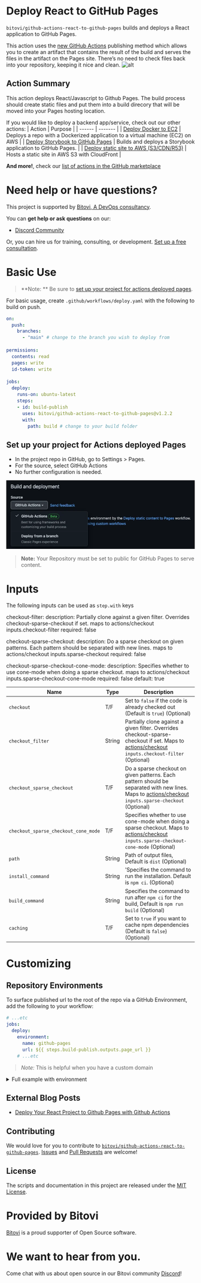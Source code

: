 # Deploy React to GitHub Pages 

`bitovi/github-actions-react-to-github-pages` builds and deploys a React application to GitHub Pages.

This action uses the [new GitHub Actions](https://www.bitovi.com/blog/deploy-your-react-project-to-github-pages-with-github-actions#DeployyourReactprojecttoGitHubPageswithGitHubActions-What%E2%80%99sNewwithGitHubPages) publishing method which allows you to create an artifact that contains the result of the build and serves the files in the artifact on the Pages site. There’s no need to check files back into your repository, keeping it nice and clean.
![alt](https://bitovi-gha-pixel-tracker-deployment-main.bitovi-sandbox.com/pixel/P767_UznW_lSAbZZOhPj-)
## Action Summary
This action deploys React/Javascript to Github Pages.  The build process should create static files and put them into a build direcory that will be moved into your Pages hosting location.  

If you would like to deploy a backend app/service, check out our other actions:
| Action | Purpose |
| ------ | ------- |
| [Deploy Docker to EC2](https://github.com/marketplace/actions/deploy-docker-to-aws-ec2) | Deploys a repo with a Dockerized application to a virtual machine (EC2) on AWS |
| [Deploy Storybook to GitHub Pages](https://github.com/marketplace/actions/deploy-storybook-to-github-pages) | Builds and deploys a Storybook application to GitHub Pages. |
| [Deploy static site to AWS (S3/CDN/R53)](https://github.com/marketplace/actions/deploy-static-site-to-aws-s3-cdn-r53) | Hosts a static site in AWS S3 with CloudFront |
<br/>

**And more!**, check our [list of actions in the GitHub marketplace](https://github.com/marketplace?category=&type=actions&verification=&query=bitovi)

# Need help or have questions?
This project is supported by [Bitovi, A DevOps consultancy](https://www.bitovi.com/services/devops-consulting).

You can **get help or ask questions** on our:

- [Discord Community](https://discord.gg/zAHn4JBVcX)


Or, you can hire us for training, consulting, or development. [Set up a free consultation](https://www.bitovi.com/services/devops-consulting).

# Basic Use

> **Note: ** Be sure to [set up your project for actions deployed pages](#set-up-your-project-for-actions-deployed-pages).

For basic usage, create `.github/workflows/deploy.yaml` with the following to build on push.
```yaml
on:
  push:
    branches:
      - "main" # change to the branch you wish to deploy from

permissions:
  contents: read
  pages: write
  id-token: write

jobs:
  deploy:
    runs-on: ubuntu-latest
    steps:
    - id: build-publish
      uses: bitovi/github-actions-react-to-github-pages@v1.2.2
      with:
        path: build # change to your build folder
```

## Set up your project for Actions deployed Pages
- In the project repo in GitHub, go to Settings > Pages.
- For the source, select GitHub Actions
- No further configuration is needed.  

![For the source, select GitHub Actions](./assets/github%20action%201.webp)

> **Note:** Your Repository must be set to public for GitHub Pages to serve content.

# Inputs

The following inputs can be used as `step.with` keys


  checkout-filter:
    description: Partially clone against a given filter. Overrides checkout-sparse-checkout if set. maps to actions/checkout inputs.checkout-filter
    required: false

  checkout-sparse-checkout:
    description: Do a sparse checkout on given patterns. Each pattern should be separated with new lines. maps to actions/checkout inputs.sparse-checkout
    required: false

  checkout-sparse-checkout-cone-mode:
    description: Specifies whether to use cone-mode when doing a sparse checkout. maps to actions/checkout inputs.sparse-checkout-cone-mode
    required: false
    default: true


| Name             | Type    | Description                        |
|------------------|---------|------------------------------------|
| `checkout`       | T/F  | Set to `false` if the code is already checked out (Default is `true`) (Optional) |
| `checkout_filter`   | String | Partially clone against a given filter. Overrides checkout-sparse-checkout if set. Maps to [actions/checkout](https://github.com/actions/checkout) `inputs.checkout-filter` (Optional) |
| `checkout_sparse_checkout` | T/F | Do a sparse checkout on given patterns. Each pattern should be separated with new lines. Maps to [actions/checkout](https://github.com/actions/checkout) `inputs.sparse-checkout` (Optional) |
| `checkout_sparse_checkout_cone_mode` | T/F | Specifies whether to use cone-mode when doing a sparse checkout. Maps to [actions/checkout](https://github.com/actions/checkout) `inputs.sparse-checkout-cone-mode` (Optional) |
| `path` | String | Path of output files, Default is `dist` (Optional)|
| `install_command` | String | 'Specifies the command to run the installation. Default is `npm ci`. (Optional) |
| `build_command` | String | Specifies the command to run after `npm ci` for the build, Default is `npm run build` (Optional)|
| `caching` | T/F | Set to `true` if you want to cache npm dependencies (Default is `false`) (Optional) |

# Customizing

## Repository Environments
To surface published url to the root of the repo via a GitHub Environment, add the following to your workflow:
```yaml
# ...etc
jobs:
  deploy:
    environment:
      name: github-pages
      url: ${{ steps.build-publish.outputs.page_url }}
    # ...etc
```

> *Note:* This is helpful when you have a custom domain

<details>
  <summary>Full example with environment</summary>

  ```yaml
  on:
    push:
      branches:
        - "main" # change to the branch you wish to deploy from

  permissions:
    contents: read
    pages: write
    id-token: write

  jobs:
    deploy:
      environment:
        name: github-pages
        url: ${{ steps.build-publish.outputs.page_url }}
      runs-on: ubuntu-latest
      steps:
      - id: build-publish
        uses: bitovi/github-actions-react-to-github-pages@v1.2.2
        with:
          path: build # change to your build folder
  ```
</details>

## External Blog Posts
- [Deploy Your React Project to Github Pages with Github Actions](https://www.bitovi.com/blog/deploy-your-react-project-to-github-pages-with-github-actions)

## Contributing
We would love for you to contribute to [`bitovi/github-actions-react-to-github-pages`](https://github.com/bitovi/github-actions-react-to-github-pages).   [Issues](https://github.com/bitovi/github-actions-react-to-github-pages/issues) and [Pull Requests](https://github.com/bitovi/github-actions-react-to-github-pages/pulls) are welcome!

## License
The scripts and documentation in this project are released under the [MIT License](https://github.com/bitovi/github-actions-react-to-github-pages/blob/main/LICENSE).

# Provided by Bitovi
[Bitovi](https://www.bitovi.com/) is a proud supporter of Open Source software.

# We want to hear from you.
Come chat with us about open source in our Bitovi community [Discord](https://discord.gg/J7ejFsZnJ4Z)!
